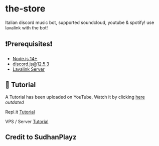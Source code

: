 # the-store
Italian discord music bot, supported soundcloud, youtube &amp; spotify! use lavalink with the bot!


## ❗Prerequisites❗
- [Node.js 14+](https://nodejs.org/en/download/)
- discord.js@12.5.3
- [Lavalink Server](https://github.com/freyacodes/Lavalink#server-configuration)

## 📝 Tutorial

A Tutorial has been uploaded on YouTube, Watch it by clicking [here](https://www.youtube.com/watch?v=p4lP96Tiv9s) *outdated*


Repl.it [Tutorial](https://github.com/SudhanPlayz/Discord-MusicBot/wiki/Installation-on-Repl-it)


VPS / Server [Tutorial](https://github.com/SudhanPlayz/Discord-MusicBot/wiki/Installation-on-a-Linux-server)


## Credit to SudhanPlayz
